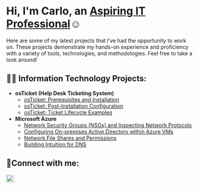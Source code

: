 <h1>Hi, I'm Carlo, an <a href="https://linkedin.com/in/carlo-caccioppo-b18842355">Aspiring IT Professional</a>☺</h1>
Here are some of my latest projects that I’ve had the opportunity to work on. These projects demonstrate my hands-on experience and proficiency with a variety of tools, technologies, and methodologies. Feel free to take a look around!

<h2>👨‍💻 Information Technology Projects:</h2>

- <b>osTicket (Help Desk Ticketing System)</b>
  - [osTicket: Prerequisites and Installation](https://github.com/ccaccioppo/osticket-prereqs)
  - [osTicket: Post-Installation Configuration](https://github.com/ccaccioppo/post-install-config)
  - [osTicket: Ticket Lifecycle Examples](https://github.com/ccaccioppo/ticket-lifecycle)
- <b>Microsoft Azure</b>
  - [Network Security Groups (NSGs) and Inspecting Network Protocols](https://github.com/ccaccioppo/azure-network-protocols)
  - [Configuring On-premises Active Directory within Azure VMs](https://github.com/ccaccioppo/configure-ad)
  - [Network File Shares and Permissions](https://github.com/ccaccioppo/Network-File-Shares-and-Permissions)
  - [Building Intuition for DNS](https://github.com/ccaccioppo/Building-Intuition-for-DNS)
<h2>🤳Connect with me:</h2>

[<img align="left" alt="Josh | LinkedIn" width="22px" src="https://cdn.jsdelivr.net/npm/simple-icons@v3/icons/linkedin.svg" />][linkedin]

[linkedin]: https://linkedin.com/in/carlo-caccioppo-b18842355

